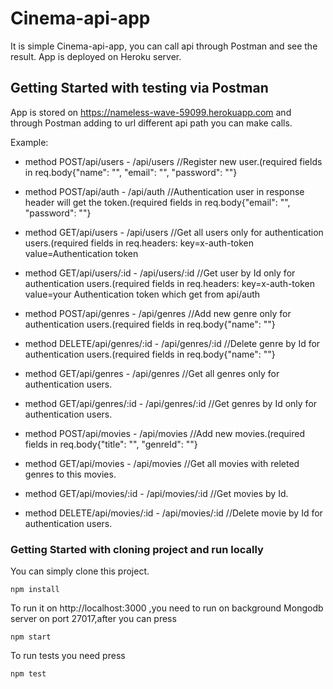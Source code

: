 # Cinema-api-app

It is simple Cinema-api-app, you can call api through Postman and see the result.
App is deployed on Heroku server.

## Getting Started with testing via Postman

App is stored on https://nameless-wave-59099.herokuapp.com and through Postman adding to url different api path you can make calls.

Example: 

* method POST/api/users - /api/users //Register new user.(required fields in req.body{"name": "", "email": "", "password": ""}

* method POST/api/auth - /api/auth //Authentication user in response header will get the token.(required fields in req.body{"email": "", "password": ""}

* method GET/api/users - /api/users //Get all users only for authentication users.(required fields in req.headers: key=x-auth-token  value=Authentication token

* method GET/api/users/:id - /api/users/:id //Get user by Id only for authentication users.(required fields in req.headers: key=x-auth-token  value=your Authentication token which get from api/auth

* method POST/api/genres - /api/genres //Add new genre only for authentication users.(required fields in req.body{"name": ""}

* method DELETE/api/genres/:id - /api/genres/:id //Delete genre by Id for authentication users.(required fields in req.body{"name": ""}

* method GET/api/genres - /api/genres //Get all genres only for authentication users.

* method GET/api/genres/:id - /api/genres/:id //Get genres by Id only for authentication users.

* method POST/api/movies - /api/movies //Add new movies.(required fields in req.body{"title": "", "genreId": ""}

* method GET/api/movies - /api/movies //Get all movies with releted genres to this movies.

* method GET/api/movies/:id - /api/movies/:id //Get movies by Id.

* method DELETE/api/movies/:id - /api/movies/:id //Delete movie by Id for authentication users.

### Getting Started with cloning project and run locally

You can simply clone this project.

```
npm install
```
To run it on http://localhost:3000 ,you need to run on background Mongodb server on port 27017,after you can press

```
npm start
```
To run tests you need press

```
npm test
```
